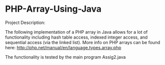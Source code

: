 # PHP-Array-Using-Java

Project Description:

The following implementation of a PHP array in Java allows for a lot of functionality including hash table access, indexed integer access, and sequential access (via the linked list). More info on PHP arrays can be found here: http://php.net/manual/en/language.types.array.php


The functionality is tested by the main program Assig2.java
